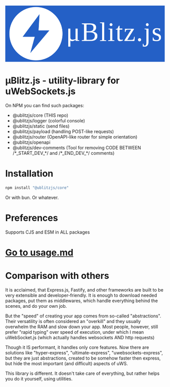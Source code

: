 ![μBlitz.js](./logo.png)
<br/>

# μBlitz.js - utility-library for uWebSockets.js

On NPM you can find such packages:

- @ublitzjs/core (THIS repo)
- @ublitzjs/logger (colorful console)
- @ublitzjs/static (send files)
- @ublitzjs/payload (handling POST-like requests)
- @ublitzjs/router (OpenAPI-like router for simple orientation)
- @ublitzjs/openapi
- @ublitzjs/dev-comments (Tool for removing CODE BETWEEN /\*\_START_DEV\_\*/ and /\*\_END_DEV\_\*/ comments)

# Installation

```ps1
npm install "@ublitzjs/core"
```

Or with bun. Or whatever.

# Preferences

Supports CJS and ESM in ALL packages

# <a href="./USAGE.md" target="_blank">Go to usage.md</a>

# Comparison with others

It is acclaimed, that Express.js, Fastify, and other frameworks are built to be very extensible and developer-friendly. It is enough to download needed packages, put them as middlewares, which handle everything behind the scenes, and do your own job. <br>

But the "speed" of creating your app comes from so-called "abstractions". Their versatility is often considered an "overkill" and they usually overwhelm the RAM and slow down your app. Most people, however, still prefer "rapid typing" over speed of execution, under which I mean uWebSocket.js (which actually handles websockets AND http requests)<br>

Though it IS performant, it handles only core features. Now there are solutions like "hyper-express", "ultimate-express", "uwebsockets-express", but they are just abstractions, created to be somehow faster then express, but hide the most important (and difficult) aspects of uWS.<br>

This library is different. It doesn't take care of everything, but rather helps you do it yourself, using utilities.
